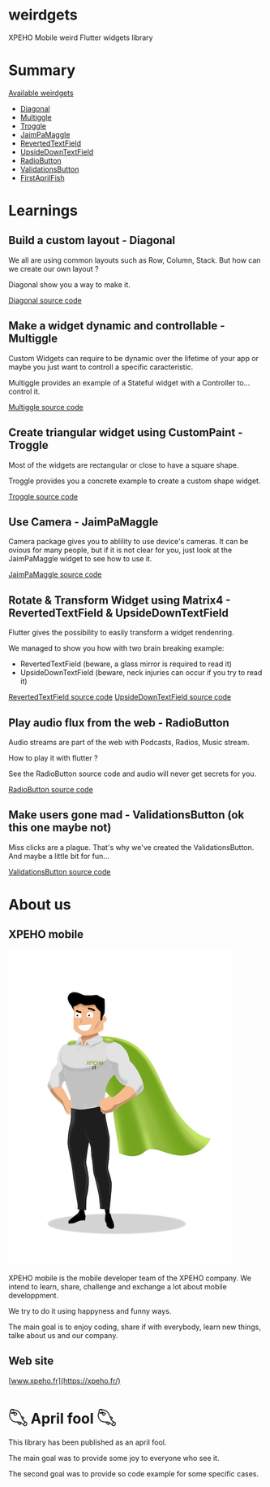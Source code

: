# weirdgets
XPEHO Mobile weird Flutter widgets library

# Summary

[Available weirdgets](weirdgets/README.md#available-weirdgets)
    
* [Diagonal](weirdgets/README.md#diagonal)
* [Multiggle](weirdgets/README.md#multiggle)
* [Troggle](weirdgets/README.md#troggle)
* [JaimPaMaggle](weirdgets/README.md#jaimpamaggle)
* [RevertedTextField](weirdgets/README.md#revertedtextfield)
* [UpsideDownTextField](weirdgets/README.md#upsidedowntextfield)
* [RadioButton](weirdgets/README.md#radiobutton)
* [ValidationsButton](weirdgets/README.md#validationsbutton)
* [FirstAprilFish](weirdgets/README.md#firstaprilfish)

# Learnings

## Build a custom layout - Diagonal

We all are using common layouts such as Row, Column, Stack. But how can we create our own layout ?

Diagonal show you a way to make it.

[Diagonal source code](weirdgets/lib/diagonal/diagonal.dart)

## Make a widget dynamic and controllable - Multiggle

Custom Widgets can require to be dynamic over the lifetime of your app or maybe you just want to controll a specific caracteristic.

Multiggle provides an example of a Stateful widget with a Controller to... control it. 

[Multiggle source code](weirdgets/lib/multiggle/multiggle.dart)

## Create triangular widget using CustomPaint - Troggle

Most of the widgets are rectangular or close to have a square shape.

Troggle provides you a concrete example to create a custom shape widget.

[Troggle source code](weirdgets/lib/troggle/)

## Use Camera - JaimPaMaggle

Camera package gives you to ablility to use device's cameras. It can be ovious for many people, but if it is not clear for you, just look at the JaimPaMaggle widget to see how to use it.

[JaimPaMaggle source code](weirdgets/lib/jaimpamaggle/jaimpamaggle.dart)

## Rotate & Transform Widget using Matrix4 - RevertedTextField & UpsideDownTextField

Flutter gives the possibility to easily transform a widget rendenring.

We managed to show you how with two brain breaking example:
- RevertedTextField (beware, a glass mirror is required to read it)
- UpsideDownTextField (beware, neck injuries can occur if you try to read it)

[RevertedTextField source code](weirdgets/lib/reverted_textfield/reverted_textfield.dart)
[UpsideDownTextField source code](weirdgets/lib/upsidedown_textfield/upside_down_textfield.dart)

## Play audio flux from the web - RadioButton

Audio streams are part of the web with Podcasts, Radios, Music stream.

How to play it with flutter ?

See the RadioButton source code and audio will never get secrets for you.

[RadioButton source code](weirdgets/lib/radio_button/radio_button.dart)

## Make users gone mad - ValidationsButton (ok this one maybe not)

Miss clicks are a plague. That's why we've created the ValidationsButton. And maybe a little bit for fun...

[ValidationsButton source code](weirdgets/lib/validations_button/validations_button.dart)

# About us

## XPEHO mobile

![mascotte](doc/images/mascotte%20small.jpeg)

XPEHO mobile is the mobile developer team of the XPEHO company. We intend to learn, share, challenge and exchange a lot about mobile developpment.

We try to do it using happyness and funny ways.

The main goal is to enjoy coding, share if with everybody, learn new things, talke about us and our company.

## Web site

[www.xpeho.fr](https://xpeho.fr/)

# 𓆡 April fool 𓆡

This library has been published as an april fool.

The main goal was to provide some joy to everyone who see it.

The second goal was to provide so code example for some specific cases.
